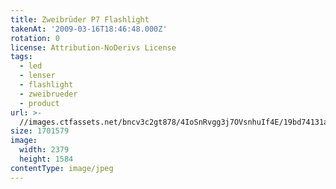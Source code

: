 ```yaml
---
title: Zweibrüder P7 Flashlight
takenAt: '2009-03-16T18:46:48.000Z'
rotation: 0
license: Attribution-NoDerivs License
tags:
  - led
  - lenser
  - flashlight
  - zweibrueder
  - product
url: >-
  //images.ctfassets.net/bncv3c2gt878/4IoSnRvgg3j7OVsnhuIf4E/19bd74131a23049bf5e43ac622b00f18/zweibrder-p7-flashlight_4351114136_o
size: 1701579
image:
  width: 2379
  height: 1584
contentType: image/jpeg
---
```


